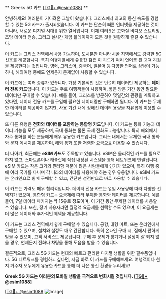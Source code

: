 ** Greeks 5G 카드 [[TG💪+ @esim1088](https://t.me/s/esim1088)] **  

안녕하세요! 여러분이 기다려온 그날이 왔습니다. 그리스에서 최고의 통신 속도를 경험할 수 있는 5G 카드가 출시되었습니다. 이 카드는 단순히 빠른 인터넷을 제공하는 것이 아니라, 새로운 디지털 시대를 위한 열쇠입니다. 이제 여러분은 고화질 비디오 스트리밍, 초당 데이터 전송, 그리고 실시간 게임 플레이까지 모든 것을 원활하게 즐길 수 있습니다.

이 카드는 그리스 전역에서 사용 가능하며, 도시뿐만 아니라 시골 지역에서도 강력한 5G 신호를 제공합니다. 특히 여행자들에게 유용한 점은 이 카드가 여러 언어로 된 고객 지원을 제공한다는 것입니다. 영어, 그리스어, 중국어, 일본어 등 다양한 언어로 상담이 가능하니, 해외여행 중에도 언제든지 문제없이 사용할 수 있습니다.

이 카드에는 여러 종류가 있습니다. 가장 기본적인 것은 단순히 데이터만 제공하는 **데이터 전용 카드**입니다. 이 카드는 주로 여행객들이 사용하며, 짧은 방문 기간 동안 필요한 데이터만 구매할 수 있습니다. 예를 들어, 그리스를 방문하여 몇일간의 관광을 계획하고 있다면, 데이터 전용 카드를 구입해 필요한 데이터량만 구매하면 됩니다. 이 카드는 무제한 데이터를 제공하지 않지만, 사용 기간 내에 정해진 데이터 용량을 자유롭게 이용할 수 있습니다.

또 다른 유형은 **전화와 데이터를 포함하는 통합형 카드**입니다. 이 카드는 통화 기능과 데이터 기능을 모두 제공하며, 국내 통화는 물론 국제 전화도 가능합니다. 특히 해외에서 자주 통화를 하는 분들에게 매우 유용한 카드입니다. 그리스 내에서는 무제한 국내 통화와 문자 메시지를 제공하며, 해외 통화 또한 저렴한 요금으로 이용할 수 있습니다. 

더 나아가, 최근에는 **eSIM 카드**도 주목받고 있습니다. eSIM은 물리적인 카드를 필요로 하지 않고, 스마트폰이나 태블릿에 직접 내장된 시스템을 통해 네트워크에 연결됩니다. eSIM 카드는 작은 크기와 편리함 덕분에 많은 사람들에게 인기가 있으며, 특히 여행 중에 여러 국가를 다니며 각 나라의 데이터를 사용해야 하는 경우 유용합니다. eSIM 카드는 온라인으로 쉽게 구매할 수 있고, 간단한 설정만으로 바로 사용할 수 있습니다.

이 카드는 가격도 매우 합리적입니다. 데이터 전용 카드는 일일 사용량에 따라 다양한 선택지가 있으며, 통합형 카드는 요금제에 따라 무제한 통화와 데이터를 제공합니다. 예를 들어, 7일 데이터 패키지는 약 15유로 정도이며, 이 기간 동안 무제한 데이터를 사용할 수 있습니다. 또한, 장기 사용자라면 월정액 요금제를 선택할 수도 있으며, 이 요금제는 더 많은 데이터와 추가적인 혜택을 제공합니다.

이 카드는 그리스 전역에서 쉽게 구매할 수 있습니다. 공항, 대형 마트, 또는 온라인에서 구매할 수 있으며, 설치와 설정도 매우 간단합니다. 특히 온라인 구매 시, 집에서 편하게 받을 수 있으며, 고객 서비스도 제공됩니다. 구매 후 문제가 생기거나 설정이 잘 되지 않을 경우, 언제든지 전화나 채팅을 통해 도움을 받을 수 있습니다.

결론적으로, 그리스 5G 카드는 현대의 빠르고 편리한 디지털 생활을 위한 필수품입니다. 5G 네트워크를 경험하고 싶다면, 지금 바로 이 카드를 구매해보세요. 여행객이나 현지 거주자 모두에게 유용한 카드를 통해 더 나은 통신 환경을 누리세요!

**Greek 5G 카드는 여러분의 모바일 생활을 극적으로 변화시킬 것입니다. [[TG💪+ @esim1088](https://t.me/s/esim1088)]**

[[TG💪+ @esim1088](https://t.me/s/esim1088) ![Image](https://i.postimg.cc/Y0z9fWf4/image.png)]